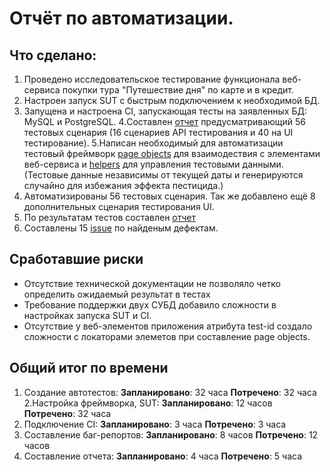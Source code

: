 # Отчёт по автоматизации.
## Что сделано:
1. Проведено исследовательское тестирование функционала веб-сервиса покупки тура "Путешествие дня" по карте и в кредит.
2. Настроен запуск SUT с быстрым подключением к необходимой БД.
3. Запущена и настроена CI, запускающая тесты на заявленных БД: MySQL и PostgreSQL.
4.Составлен [отчет](https://github.com/AnnaEV1990/Diplom1/blob/master/Reports/Plan.md) предусматривающий 56 тестовых сценария (16 сценариев API тестирования и 40 на 
UI тестирование).
5.Написан необходимый для автоматизации тестовый фреймворк 
[page objects](https://github.com/AnnaEV1990/Diplom1/tree/9dfe2db04d8522d057e9562102ae782ea13bf77d/src/test/java/page) для взаимодествия с 
элементами веб-сервиса и [helpers](https://github.com/AnnaEV1990/Diplom1/tree/9dfe2db04d8522d057e9562102ae782ea13bf77d/src/test/java/data) для управления тестовыми данными. (Тестовые данные независимы от текущей даты и генерируются случайно для избежания эффекта пестицида.)
6. Автоматизированы 56 тестовых сценария. Так же добавлено ещё 8 дополнительных сценария тестирования UI.
7. По результатам тестов составлен [отчет](https://github.com/AnnaEV1990/Diplom1/blob/9dfe2db04d8522d057e9562102ae782ea13bf77d/Reports/Report.md)
8. Составлены 15 [issue](https://github.com/AnnaEV1990/Diplom1/issues) по найденым дефектам.

## Сработавшие риски
* Отсутствие технической документации не позволяло четко определить ожидаемый результат в тестах
* Требование поддержки двух СУБД добавило сложности в настройках запуска SUT и CI.
* Отсутствие у веб-элементов приложения атрибута test-id создало сложности с локаторами элеметов при составление page objects.

## Общий итог по времени
1. Создание автотестов:
   **Запланировано**: 32 часа
   **Потречено**: 32 часа
2.Настройка фреймворка, SUT:
  **Запланировано**: 12 часов
  **Потречено**: 32 часа
3. Подключение CI:
   **Запланировано**: 3 часа
   **Потречено**: 3 часа
4. Составление баг-репортов:
   **Запланировано**: 8 часов
   **Потречено**: 12 часов
5. Составление отчета: 
   **Запланировано**: 4 часа
   **Потречено**: 5 часа
   
   
